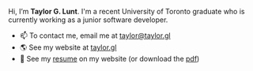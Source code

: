 Hi, I’m **Taylor G. Lunt**. I'm a recent University of Toronto graduate who is currently working as a junior software developer.
- 📫 To contact me, email me at taylor@taylor.gl
- 🌎 See my website at [taylor.gl](https://taylor.gl)
- 📝 See my [resume](https://taylor.gl/resume) on my website (or download the [pdf](https://taylor.gl/pdf/Taylor_G_Lunt_Resume.pdf))
